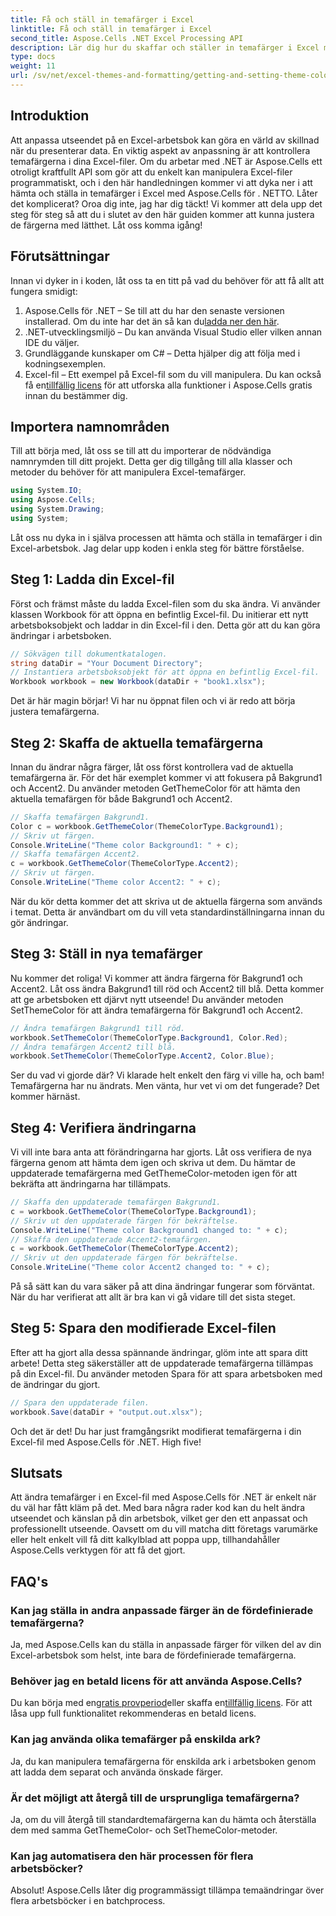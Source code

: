 ```yaml
---
title: Få och ställ in temafärger i Excel
linktitle: Få och ställ in temafärger i Excel
second_title: Aspose.Cells .NET Excel Processing API
description: Lär dig hur du skaffar och ställer in temafärger i Excel med Aspose.Cells för .NET med denna lättanvända handledning. Komplett steg-för-steg-guide och kodexempel ingår.
type: docs
weight: 11
url: /sv/net/excel-themes-and-formatting/getting-and-setting-theme-colors/
---
```

## Introduktion
Att anpassa utseendet på en Excel-arbetsbok kan göra en värld av skillnad när du presenterar data. En viktig aspekt av anpassning är att kontrollera temafärgerna i dina Excel-filer. Om du arbetar med .NET är Aspose.Cells ett otroligt kraftfullt API som gör att du enkelt kan manipulera Excel-filer programmatiskt, och i den här handledningen kommer vi att dyka ner i att hämta och ställa in temafärger i Excel med Aspose.Cells för . NETTO.
Låter det komplicerat? Oroa dig inte, jag har dig täckt! Vi kommer att dela upp det steg för steg så att du i slutet av den här guiden kommer att kunna justera de färgerna med lätthet. Låt oss komma igång!
## Förutsättningar
Innan vi dyker in i koden, låt oss ta en titt på vad du behöver för att få allt att fungera smidigt:
1. Aspose.Cells för .NET – Se till att du har den senaste versionen installerad. Om du inte har det än så kan du[ladda ner den här](https://releases.aspose.com/cells/net/).
2. .NET-utvecklingsmiljö – Du kan använda Visual Studio eller vilken annan IDE du väljer.
3. Grundläggande kunskaper om C# – Detta hjälper dig att följa med i kodningsexemplen.
4. Excel-fil – Ett exempel på Excel-fil som du vill manipulera.
 Du kan också få en[tillfällig licens](https://purchase.aspose.com/temporary-license/) för att utforska alla funktioner i Aspose.Cells gratis innan du bestämmer dig.
## Importera namnområden
Till att börja med, låt oss se till att du importerar de nödvändiga namnrymden till ditt projekt. Detta ger dig tillgång till alla klasser och metoder du behöver för att manipulera Excel-temafärger.
```csharp
using System.IO;
using Aspose.Cells;
using System.Drawing;
using System;
```
Låt oss nu dyka in i själva processen att hämta och ställa in temafärger i din Excel-arbetsbok. Jag delar upp koden i enkla steg för bättre förståelse.
## Steg 1: Ladda din Excel-fil
Först och främst måste du ladda Excel-filen som du ska ändra. Vi använder klassen Workbook för att öppna en befintlig Excel-fil.
Du initierar ett nytt arbetsboksobjekt och laddar in din Excel-fil i den. Detta gör att du kan göra ändringar i arbetsboken.
```csharp
// Sökvägen till dokumentkatalogen.
string dataDir = "Your Document Directory";
// Instantiera arbetsboksobjekt för att öppna en befintlig Excel-fil.
Workbook workbook = new Workbook(dataDir + "book1.xlsx");
```
Det är här magin börjar! Vi har nu öppnat filen och vi är redo att börja justera temafärgerna.
## Steg 2: Skaffa de aktuella temafärgerna
Innan du ändrar några färger, låt oss först kontrollera vad de aktuella temafärgerna är. För det här exemplet kommer vi att fokusera på Bakgrund1 och Accent2.
Du använder metoden GetThemeColor för att hämta den aktuella temafärgen för både Bakgrund1 och Accent2.
```csharp
// Skaffa temafärgen Bakgrund1.
Color c = workbook.GetThemeColor(ThemeColorType.Background1);
// Skriv ut färgen.
Console.WriteLine("Theme color Background1: " + c);
// Skaffa temafärgen Accent2.
c = workbook.GetThemeColor(ThemeColorType.Accent2);
// Skriv ut färgen.
Console.WriteLine("Theme color Accent2: " + c);
```
När du kör detta kommer det att skriva ut de aktuella färgerna som används i temat. Detta är användbart om du vill veta standardinställningarna innan du gör ändringar.
## Steg 3: Ställ in nya temafärger
Nu kommer det roliga! Vi kommer att ändra färgerna för Bakgrund1 och Accent2. Låt oss ändra Bakgrund1 till röd och Accent2 till blå. Detta kommer att ge arbetsboken ett djärvt nytt utseende!
Du använder metoden SetThemeColor för att ändra temafärgerna för Bakgrund1 och Accent2.
```csharp
// Ändra temafärgen Bakgrund1 till röd.
workbook.SetThemeColor(ThemeColorType.Background1, Color.Red);
// Ändra temafärgen Accent2 till blå.
workbook.SetThemeColor(ThemeColorType.Accent2, Color.Blue);
```
Ser du vad vi gjorde där? Vi klarade helt enkelt den färg vi ville ha, och bam! Temafärgerna har nu ändrats. Men vänta, hur vet vi om det fungerade? Det kommer härnäst.
## Steg 4: Verifiera ändringarna
Vi vill inte bara anta att förändringarna har gjorts. Låt oss verifiera de nya färgerna genom att hämta dem igen och skriva ut dem.
Du hämtar de uppdaterade temafärgerna med GetThemeColor-metoden igen för att bekräfta att ändringarna har tillämpats.
```csharp
// Skaffa den uppdaterade temafärgen Bakgrund1.
c = workbook.GetThemeColor(ThemeColorType.Background1);
// Skriv ut den uppdaterade färgen för bekräftelse.
Console.WriteLine("Theme color Background1 changed to: " + c);
// Skaffa den uppdaterade Accent2-temafärgen.
c = workbook.GetThemeColor(ThemeColorType.Accent2);
// Skriv ut den uppdaterade färgen för bekräftelse.
Console.WriteLine("Theme color Accent2 changed to: " + c);
```
På så sätt kan du vara säker på att dina ändringar fungerar som förväntat. När du har verifierat att allt är bra kan vi gå vidare till det sista steget.
## Steg 5: Spara den modifierade Excel-filen
Efter att ha gjort alla dessa spännande ändringar, glöm inte att spara ditt arbete! Detta steg säkerställer att de uppdaterade temafärgerna tillämpas på din Excel-fil.
Du använder metoden Spara för att spara arbetsboken med de ändringar du gjort.
```csharp
// Spara den uppdaterade filen.
workbook.Save(dataDir + "output.out.xlsx");
```
Och det är det! Du har just framgångsrikt modifierat temafärgerna i din Excel-fil med Aspose.Cells för .NET. High five!
## Slutsats
Att ändra temafärger i en Excel-fil med Aspose.Cells för .NET är enkelt när du väl har fått kläm på det. Med bara några rader kod kan du helt ändra utseendet och känslan på din arbetsbok, vilket ger den ett anpassat och professionellt utseende. Oavsett om du vill matcha ditt företags varumärke eller helt enkelt vill få ditt kalkylblad att poppa upp, tillhandahåller Aspose.Cells verktygen för att få det gjort.
## FAQ's
### Kan jag ställa in andra anpassade färger än de fördefinierade temafärgerna?
Ja, med Aspose.Cells kan du ställa in anpassade färger för vilken del av din Excel-arbetsbok som helst, inte bara de fördefinierade temafärgerna.
### Behöver jag en betald licens för att använda Aspose.Cells?
 Du kan börja med en[gratis provperiod](https://releases.aspose.com/)eller skaffa en[tillfällig licens](https://purchase.aspose.com/temporary-license/). För att låsa upp full funktionalitet rekommenderas en betald licens.
### Kan jag använda olika temafärger på enskilda ark?
Ja, du kan manipulera temafärgerna för enskilda ark i arbetsboken genom att ladda dem separat och använda önskade färger.
### Är det möjligt att återgå till de ursprungliga temafärgerna?
Ja, om du vill återgå till standardtemafärgerna kan du hämta och återställa dem med samma GetThemeColor- och SetThemeColor-metoder.
### Kan jag automatisera den här processen för flera arbetsböcker?
Absolut! Aspose.Cells låter dig programmässigt tillämpa temaändringar över flera arbetsböcker i en batchprocess.